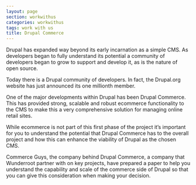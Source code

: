 ```yaml
---
layout: page
section: workwithus
categories: workwithus
tags: work with us
title: Drupal Commerce
---
```


Drupal has expanded way beyond its early incarnation as a simple CMS. As developers began to fully understand its potential a community of developers began to grow to support and develop it, as is the nature of open source.

Today there is a Drupal community of developers. In fact, the Drupal.org website has just announced its one millionth member.

One of the major developments within Drupal has been Drupal Commerce. This has provided strong, scalable and robust ecommerce functionality to the CMS to make this a very comprehensive solution for managing online retail sites.

While ecommerce is not part of this first phase of the project it’s important for you to understand the potential that Drupal Commerce has to the overall project and how this can enhance the viability of Drupal as the chosen CMS.

Commerce Guys, the company behind Drupal Commerce, a company that Wunderroot partner with on key projects, have prepared a paper to help you understand the capability and scale of the commerce side of Drupal so that you can give this consideration when making your decision.
